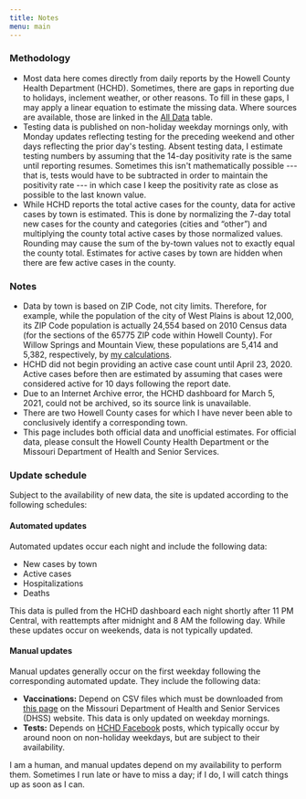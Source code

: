 ```yaml
---
title: Notes
menu: main
---
```


### Methodology
* Most data here comes directly from daily reports by the Howell County Health Department (HCHD). Sometimes, there are gaps in reporting due to holidays, inclement weather, or other reasons. To fill in these gaps, I may apply a linear equation to estimate the missing data. Where sources are available, those are linked in the [All Data](../all-data) table.
* Testing data is published on non-holiday weekday mornings only, with Monday updates reflecting testing for the preceding weekend and other days reflecting the prior day's testing. Absent testing data, I estimate testing numbers by assuming that the 14-day positivity rate is the same until reporting resumes. Sometimes this isn't mathematically possible --- that is, tests would have to be subtracted in order to maintain the positivity rate --- in which case I keep the positivity rate as close as possible to the last known value.
* While HCHD reports the total active cases for the county, data for active cases by town is estimated. This is done by normalizing the 7-day total new cases for the county and categories (cities and “other”) and multiplying the county total active cases by those normalized values. Rounding may cause the sum of the by-town values not to exactly equal the county total. Estimates for active cases by town are hidden when there are few active cases in the county.

### Notes
* Data by town is based on ZIP Code, not city limits. Therefore, for example, while the population of the city of West Plains is about 12,000, its ZIP Code population is actually 24,554 based on 2010 Census data (for the sections of the 65775 ZIP code within Howell County). For Willow Springs and Mountain View, these populations are 5,414 and 5,382, respectively, by [my calculations](https://gist.github.com/jonblatho/003174508c09c2001d38e386a95fe9cd).
* HCHD did not begin providing an active case count until April 23, 2020. Active cases before then are estimated by assuming that cases were considered active for 10 days following the report date.
* Due to an Internet Archive error, the HCHD dashboard for March 5, 2021, could not be archived, so its source link is unavailable.
* There are two Howell County cases for which I have never been able to conclusively identify a corresponding town.
* This page includes both official data and unofficial estimates. For official data, please consult the Howell County Health Department or the Missouri Department of Health and Senior Services.

### Update schedule
Subject to the availability of new data, the site is updated according to the following schedules:

#### Automated updates
Automated updates occur each night and include the following data:
* New cases by town
* Active cases
* Hospitalizations
* Deaths

This data is pulled from the HCHD dashboard each night shortly after 11 PM Central, with reattempts after midnight and 8 AM the following day. While these updates occur on weekends, data is not typically updated.

#### Manual updates
Manual updates generally occur on the first weekday following the corresponding automated update. They include the following data:
* **Vaccinations:** Depend on CSV files which must be downloaded from [this page](https://health.mo.gov/living/healthcondiseases/communicable/novel-coronavirus/data/data-download-vaccine.php) on the Missouri Department of Health and Senior Services (DHSS) website. This data is only updated on weekday mornings.
* **Tests:** Depends on [HCHD Facebook](https://www.facebook.com/Howell-County-Health-Department-170310842983730) posts, which typically occur by around noon on non-holiday weekdays, but are subject to their availability.

I am a human, and manual updates depend on my availability to perform them. Sometimes I run late or have to miss a day; if I do, I will catch things up as soon as I can.